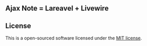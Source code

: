 ## Ajax Note = Lareavel + Livewire


## License

This is a open-sourced software licensed under the [MIT license](https://opensource.org/licenses/MIT).
